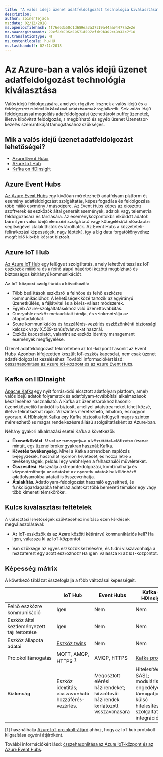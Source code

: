 ```yaml
---
title: "A valós idejű üzenet adatfeldolgozást technológia kiválasztása"
description: 
author: zoinerTejada
ms:date: 02/12/2018
ms.openlocfilehash: 4f76e63a50c1d689ea3a37219a44aa94477a2e2e
ms.sourcegitcommit: 90cf2de795e50571d597cfcb9b302e48933e7f18
ms.translationtype: MT
ms.contentlocale: hu-HU
ms.lasthandoff: 02/14/2018
---
```

# <a name="choosing-a-real-time-message-ingestion-technology-in-azure"></a>Az Azure-ban a valós idejű üzenet adatfeldolgozást technológia kiválasztása

Valós idejű feldolgozására, amelyek rögzítve lesznek a valós idejű és a feldolgozott minimális késéssel adatstreamek foglalkozik. Sok valós idejű feldolgozással megoldás adatfeldolgozást üzenettároló puffer üzenetek, illetve kibővített feldolgozás, a megbízható és egyéb üzenet Üzenetsor-kezelés szemantikáját támogatásához szükséges. 

## <a name="what-are-your-options-for-real-time-message-ingestion"></a>Mik a valós idejű üzenet adatfeldolgozást lehetőségei?

- [Azure Event Hubs](/azure/event-hubs/)
- [Azure IoT Hub](/azure/iot-hub/)
- [Kafka on HDInsight](/azure/hdinsight/kafka/apache-kafka-get-started)

## <a name="azure-event-hubs"></a>Azure Event Hubs

[Az Azure Event Hubs](/azure/event-hubs/) egy kiválóan méretezhető adatfolyam platform és esemény adatfeldolgozást szolgáltatás, képes fogadása és feldolgozása több millió esemény / másodperc. Az Event Hubs képes az elosztott szoftverek és eszközök által generált események, adatok vagy telemetria feldolgozására és tárolására. Az eseményközpontokba elküldött adatok bármilyen valós idejű elemzési szolgáltató vagy kötegelési/tárolóadapter segítségével átalakíthatók és tárolhatók. Az Event Hubs a közzétételi-feliratkozási képességek, nagy léptékű, így a big data forgatókönyvéhez megfelelő kisebb késést biztosít.

## <a name="azure-iot-hub"></a>Azure IoT Hub

[Az Azure IoT Hub](/azure/iot-hub/) egy felügyelt szolgáltatás, amely lehetővé teszi az IoT-eszközök millióira és a felhő alapú háttérből közötti megbízható és biztonságos kétirányú kommunikációt.

Az IoT-központ szolgáltatás a következők:

* Több beállítások eszközről a felhőbe és felhő eszközre kommunikációhoz. A lehetőségek közé tartozik az egyirányú üzenetküldés, a fájlátvitel és a kérés-válasz módszerek.
* Egyéb Azure-szolgáltatásokhoz való üzenettovábbítás.
* Queryable eszköz metaadatait tárolja, és szinkronizálja az állapotadatokat.
* Scure kommunikációs és hozzáférés-vezérlés eszközönkénti biztonsági kulcsok vagy X.509-tanúsítványokat használ.
* Eszköz kapcsolatot, valamint az eszköz identity management események megfigyelése.

Üzenet adatfeldolgozást tekintetében az IoT-központ hasonlít az Event Hubs. Azonban kifejezetten készült IoT-eszköz kapcsolat, nem csak üzenet adatfeldolgozást kezeléséhez. További információkért lásd: [összehasonlítása az Azure IoT-központ és az Azure Event Hubs](/azure/iot-hub/iot-hub-compare-event-hubs). 

## <a name="kafka-on-hdinsight"></a>Kafka on HDInsight

[Apache Kafka](https://kafka.apache.org/) egy nyílt forráskódú elosztott adatfolyam platform, amely valós idejű adatok folyamatok és adatfolyam-továbbítási alkalmazások készítéséhez használható. A Kafka az üzenetsorokhoz hasonló üzenetközvetítő funkciót is biztosít, amellyel adatstreameket tehet közzé, illetve feliratkozhat rájuk. Vízszintes méretezhető, hibatűrő, és nagyon gyorsan. [A HDInsight Kafka](/azure/hdinsight/kafka/apache-kafka-get-started) egy Kafka biztosít a felügyelt magas szinten méretezhető és magas rendelkezésre állású szolgáltatásként az Azure-ban. 

Néhány gyakori alkalmazási esetei Kafka a következők:

* **Üzenetküldési**. Mivel az támogatja-e a közzététel-előfizetés üzenet mintát, egy üzenet broker gyakran használt Kafka.
* **Követés tevékenység**. Mivel a Kafka sorrendben naplózási bejegyzések, használat nyomon követését, és hozza létre a tevékenységek, például egy webhelyen a felhasználói műveleteket.
* **Összesítési**. Használja a streamfeldolgozási, kombinálhatja és központosíthatja az adatokat az operatív adatok be különböző adatfolyamokba adatait is összevonhatja.
* **Átalakítás**. Adatfolyam-feldolgozást használó egyesítheti, és funkciógazdagabbá teheti az adatokat több bemeneti témakör egy vagy több kimeneti témaköröket.

## <a name="key-selection-criteria"></a>Kulcs kiválasztási feltételek

A választási lehetőségek szűkítéséhez indítása ezen kérdések megválaszolásával:

- Az IoT-eszközök és az Azure közötti kétirányú kommunikációs kell? Ha igen, válassza ki az IoT-központot.

- Van szüksége az egyes eszközök kezelésére, és tudni visszavonhatja a hozzáférést egy adott eszközhöz? Ha igen, válassza ki az IoT-központot.

## <a name="capability-matrix"></a>Képesség mátrix

A következő táblázat összefoglalja a főbb változásai képességeit. 

| | IoT Hub | Event Hubs | Kafka on HDInsight |
| --- | --- | --- | --- |
| Felhő eszközre kommunikáció | Igen | Nem | Nem |
| Eszköz által kezdeményezett fájl feltöltése | Igen | Nem | Nem |
| Eszköz állapota adatai | [Eszköz twins](/azure/iot-hub/iot-hub-devguide-device-twins) | Nem | Nem |
| Protokolltámogatás | MQTT, AMQP, HTTPS <sup>1</sup> | AMQP, HTTPS | [Kafka protokoll](https://cwiki.apache.org/confluence/display/KAFKA/A+Guide+To+The+Kafka+Protocol) |
| Biztonság | Eszköz identitás; visszavonható hozzáférés-vezérlés. | Megosztott elérési házirendeket; közzétevői házirendek korlátozott visszavonására. | Hitelesítés SASL; moduláris engedélyezési; támogatja külső hitelesítési szolgáltatások integrációja. |

[1] használhatja [Azure IoT protokoll-átjáró](/azure/iot-hub/iot-hub-protocol-gateway) ahhoz, hogy az IoT hub protokoll kiigazítása egyéni átjáróként.

További információkért lásd: [összehasonlítása az Azure IoT-központ és az Azure Event Hubs](/azure/iot-hub/iot-hub-compare-event-hubss).
